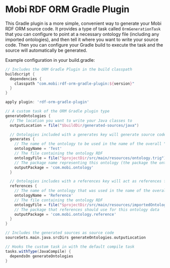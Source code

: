 # Mobi RDF ORM Gradle Plugin
This Gradle plugin is a more simple, convenient way to generate your Mobi RDF ORM source code. It provides a type of task called `OrmGenerationTask` that you can configure to point at a necessary ontology file (including any imported ontologies), and then tell it where you want to write your source code. Then you can configure your Gradle build to execute the task and the source will automatically be generated.

Example configuration in your build.gradle:

```groovy
// Includes the ORM Gradle Plugin in the build classpath
buildscript {
  dependencies {
    classpath "com.mobi:rdf-orm-gradle-plugin:${version}"
  }
}

apply plugin: 'rdf-orm-gradle-plugin'

// A custom task of the ORM Gradle plugin type
generateOntologies {
  // The location you want to write your Java classes to
  outputLocation = file("$buildDir/generated-sources/java")

  // Ontologies included with a generates key will generate source code
  generates {
    // The name of the ontology to be used in the name of the overall "Thing" class
    ontologyName = 'Test'
    // The file containing the ontology RDF
    ontologyFile = file("$projectDir/src/main/resources/ontology.trig")
    // The package name representing this ontology (the package the ontology will be generated in)
    outputPackage = 'com.mobi.ontology'
  }

  // Ontologies includes with a references key will act as references for the generated source, but won't create Java files
  references {
    // The name of the ontology that was used in the name of the overall "Thing" class
    ontologyName = 'Reference'
    // The file containing the ontology RDF
    ontologyFile = file("$projectDir/src/main/resources/importedOntology.rdf")
    // The package that references should use for this ontology data
    outputPackage = 'com.mobi.ontology.reference'
  }
}

// Includes the generated sources as source code
sourceSets.main.java.srcDirs generateOntologies.outputLocation

// Hooks the custom task in with the default compile task
tasks.withType(JavaCompile) {
  dependsOn generateOntologies
}
```
